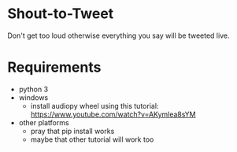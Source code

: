 # Shout-to-Tweet
Don't get too loud otherwise everything you say will be tweeted live.

# Requirements
- python 3
- windows
  - install audiopy wheel using this tutorial: https://www.youtube.com/watch?v=AKymlea8sYM
- other platforms
  - pray that pip install works
  - maybe that other tutorial will work too
